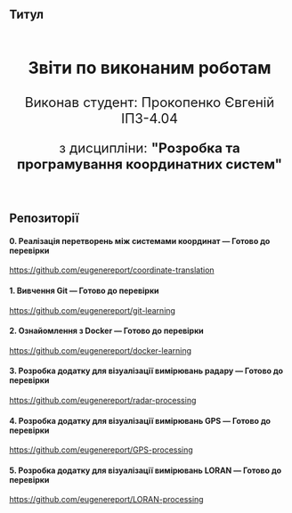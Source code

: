 ## Титул

<br>

<p align="center" style="font-size: 30px;">
    <b>Звіти по виконаним роботам</b>
</p>
<p align="center" style="font-size: 24px;">
    Виконав студент: Прокопенко Євгеній ІПЗ-4.04
</p>
<p align="center" style="font-size: 24px;">
    з дисципліни: <b>"Розробка та програмування координатних систем"</b>
</p>

<br>

## Репозиторії

#### 0. Реалізація перетворень між системами координат — **Готово до перевірки**

https://github.com/eugenereport/coordinate-translation

#### 1. Вивчення Git — **Готово до перевірки**

https://github.com/eugenereport/git-learning

#### 2. Ознайомлення з Docker — **Готово до перевірки**

https://github.com/eugenereport/docker-learning

#### 3. Розробка додатку для візуалізації вимірювань радару — **Готово до перевірки**

https://github.com/eugenereport/radar-processing

#### 4. Розробка додатку для візуалізації вимірювань GPS — **Готово до перевірки**

https://github.com/eugenereport/GPS-processing

#### 5. Розробка додатку для візуалізації вимірювань LORAN — **Готово до перевірки**

https://github.com/eugenereport/LORAN-processing